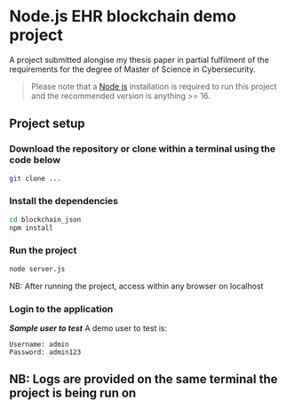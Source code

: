 # Node.js EHR blockchain demo project

A project submitted alongise my thesis paper in partial fulfilment of the requirements for the degree of Master of Science in Cybersecurity.

> Please note that a [Node js](https://nodejs.org/) installation is required to run this project and the recommended version is anything >= 16.

## Project setup

### Download the repository or clone within a terminal using the code below

```bash
git clone ...
```

### Install the dependencies

```bash
cd blockchain_json
npm install
```

### Run the project
```bash
node server.js
```
NB: After running the project, access within any browser on localhost

### Login to the application
***Sample user to test***
A demo user to test is:
```
Username: admin
Password: admin123
```

## NB: Logs are provided on the same terminal the project is being run on
